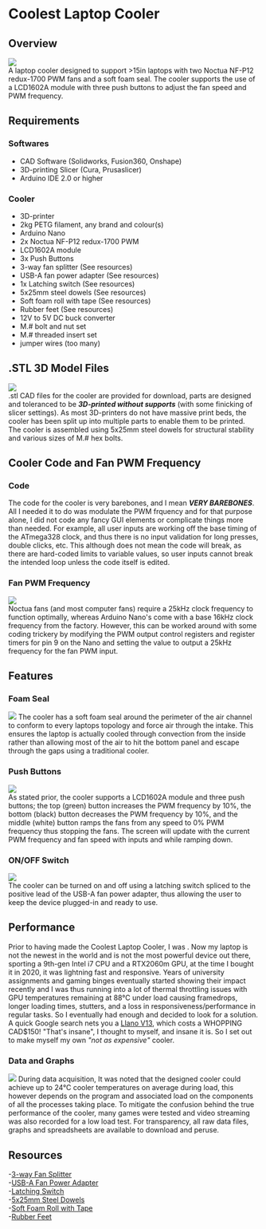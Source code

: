 # Coolest Laptop Cooler
## Overview
![](/images/cooler3.jpg)  
A laptop cooler designed to support >15in laptops with two Noctua NF-P12 redux-1700 PWM fans and a soft foam seal. The cooler supports the use of a LCD1602A module with three push buttons to adjust the fan speed and PWM frequency.

## Requirements
### Softwares
- CAD Software (Solidworks, Fusion360, Onshape)
- 3D-printing Slicer (Cura, Prusaslicer)
- Arduino IDE 2.0 or higher
### Cooler
- 3D-printer
- 2kg PETG filament, any brand and colour(s)
- Arduino Nano
- 2x Noctua NF-P12 redux-1700 PWM
- LCD1602A module
- 3x Push Buttons
- 3-way fan splitter (See resources)
- USB-A fan power adapter (See resources)
- 1x Latching switch (See resources)
- 5x25mm steel dowels (See resources)
- Soft foam roll with tape (See resources)
- Rubber feet (See resources)
- 12V to 5V DC buck converter
- M.# bolt and nut set
- M.# threaded insert set
- jumper wires (too many)

## .STL 3D Model Files
![](/images/cooler_iso.png)  
.stl CAD files for the cooler are provided for download, parts are designed and toleranced to be **_3D-printed without supports_** (with some finicking of slicer settings). As most 3D-printers do not have massive print beds, the cooler has been split up into multiple parts to enable them to be printed. The cooler is assembled using 5x25mm steel dowels for structural stability and various sizes of M.# hex bolts.

## Cooler Code and Fan PWM Frequency
### Code
The code for the cooler is very barebones, and I mean **_VERY BAREBONES_**. All I needed it to do was modulate the PWM frquency and for that purpose alone, I did not code any fancy GUI elements or complicate things more than needed. For example, all user inputs are working off the base timing of the ATmega328 clock, and thus there is no input validation for long presses, double clicks, etc. This although does not mean the code will break, as there are hard-coded limits to variable values, so user inputs cannot break the intended loop unless the code itself is edited.
### Fan PWM Frequency
![](/images/25kHz_PWM_logic.png)  
Noctua fans (and most computer fans) require a 25kHz clock frequency to function optimally, whereas Arduino Nano's come with a base 16kHz clock frequency from the factory. However, this can be worked around with some coding trickery by modifying the PWM output control registers and register timers for pin 9 on the Nano and setting the value to output a 25kHz frequency for the fan PWM input.

## Features
### Foam Seal
![](/images/cooler2.jpg)
The cooler has a soft foam seal around the perimeter of the air channel to conform to every laptops topology and force air through the intake. This ensures the laptop is actually cooled through convection from the inside rather than allowing most of the air to hit the bottom panel and escape through the gaps using a traditional cooler.
### Push Buttons
![](/images/cooler4.jpg)  
As stated prior, the cooler supports a LCD1602A module and three push buttons; the top (green) button increases the PWM frequency by 10%, the bottom (black) button decreases the PWM frequency by 10%, and the middle (white) button ramps the fans from any speed to 0% PWM frequency thus stopping the fans. The screen will update with the current PWM frequency and fan speed with inputs and while ramping down.
### ON/OFF Switch
![](/images/cooler5.jpg)  
The cooler can be turned on and off using a latching switch spliced to the positive lead of the USB-A fan power adapter, thus allowing the user to keep the device plugged-in and ready to use.

## Performance
Prior to having made the Coolest Laptop Cooler, I was . Now my laptop is not the newest in the world and is not the most powerful device out there, sporting a 9th-gen Intel i7 CPU and a RTX2060m GPU, at the time I bought it in 2020, it was lightning fast and responsive. Years of university assignments and gaming binges eventually started showing their impact recently and I was thus running into a lot of thermal throttling issues with GPU temperatures remaining at 88°C under load causing framedrops, longer loading times, stutters, and a loss in responsiveness/performance in regular tasks. So I eventually had enough and decided to look for a solution. A quick Google search nets you a [Llano V13](https://www.amazon.ca/llano-External-Adjustable-Computer-V13/dp/B0CMTCB8Q6/ref=sr_1_2_sspa?crid=1POC0NO5GHSTU&dib=eyJ2IjoiMSJ9.YF-ljNPglwGdckR8lWSFSBiYNVTnB8ScsS9gPuYyK4zyEkwB2Pz2isaRxMyDfI0MmLOB3HVy5thqQah2AGzPVN-Q7KW6M03GhVzpQPtIIt-opvFKd606hsPbgwj5mvkqOPtRIoRVgorMg642wQXM4JZGVPCgWjoH46y9JqrpxYHkLqcqZI9ZM7-TzwKlBYHDv7iEIKZLYxtnZtNi2vNBwlB6MmC3OcY8Zgitqmy9Jg8XkZsMyGG9gqHOCaEgc-BsyZpFfX3Apz0oDuO_xIAUvbeQJFEq263VJ4Zo2n3pjZc.qbEtd4gg2JhvvftbfCLr8Dx7CVbjZUhvKNq3t8RtY7w&dib_tag=se&keywords=laptop+cooler&qid=1740464298&sprefix=laptop+cooler%2Caps%2C97&sr=8-2-spons&sp_csd=d2lkZ2V0TmFtZT1zcF9hdGY&psc=1), which costs a WHOPPING CAD$150! "That's insane", I thought to myself, and insane it is. So I set out to make myself my own _"not as expensive"_ cooler.
### Data and Graphs
![](blops6_comparison.png)
During data acquisition, It was noted that the designed cooler could achieve up to 24°C cooler temperatures on average during load, this however depends on the program and associated load on the components of all the processes taking place. To mitigate the confusion behind the true performance of the cooler, many games were tested and video streaming was also recorded for a low load test. For transparency, all raw data files, graphs and spreadsheets are available to download and peruse.

## Resources
-[3-way Fan Splitter](https://www.amazon.ca/dp/B0DJPBXZ89?ref=ppx_yo2ov_dt_b_fed_asin_title)  
-[USB-A Fan Power Adapter](https://www.amazon.ca/dp/B0BY43DZ11?ref=ppx_yo2ov_dt_b_fed_asin_title)  
-[Latching Switch](https://www.amazon.ca/dp/B0DJ46XRP6?ref=ppx_yo2ov_dt_b_fed_asin_title&th=1)  
-[5x25mm Steel Dowels](https://www.amazon.ca/dp/B07F3TWSBY?ref=ppx_yo2ov_dt_b_fed_asin_title)  
-[Soft Foam Roll with Tape](https://www.amazon.ca/dp/B0B193G1WC?ref=ppx_yo2ov_dt_b_fed_asin_title&th=1)  
-[Rubber Feet](https://www.amazon.ca/dp/B07PXNTT7K?ref=ppx_yo2ov_dt_b_fed_asin_title&th=1)

